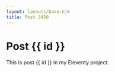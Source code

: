 ```yaml
---
layout: layouts/base.njk
title: Post 3450
---
```


# Post {{ id }}

This is post {{ id }} in my Eleventy project.
